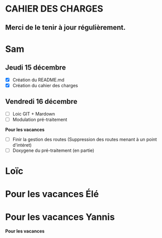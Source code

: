 CAHIER DES CHARGES
==
Merci de le tenir à jour régulièrement.
--



Sam
==

Jeudi 15 décembre
--

- [X] Création du README.md
- [X] Création du cahier des charges

Vendredi 16 décembre
--

- [ ] Loic GIT + Mardown
- [ ] Modulation pré-traitement

**Pour les vacances**
- [ ] Finir la gestion des routes (Suppression des routes menant à un point d'intéret)
- [ ] Doxygene du pré-traitement (en partie)

Loïc
==
**Pour les vacances**
Élé
==
**Pour les vacances**
Yannis
==
**Pour les vacances**
